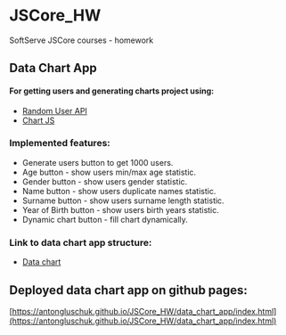 # JSCore_HW
SoftServe JSCore courses - homework 

## Data Chart App

#### For getting users and generating charts project using:
* [Random User API](https://randomuser.me/)
* [Chart JS](https://www.chartjs.org/)

### Implemented features:
- Generate users button to get 1000 users.
- Age button - show users min/max age statistic. 
- Gender button - show users gender statistic.
- Name button - show users duplicate names statistic. 
- Surname button - show users surname length statistic.
- Year of Birth button - show users birth years statistic.
- Dynamic chart button - fill chart dynamically.

### Link to data chart app structure:
* [Data chart](https://github.com/AntonGluschuk/JSCore_HW/tree/master/data_chart_app)


## Deployed data chart app on github pages:
[https://antongluschuk.github.io/JSCore_HW/data_chart_app/index.html](https://antongluschuk.github.io/JSCore_HW/data_chart_app/index.html)
